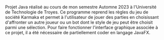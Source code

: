 Projet Java réalisé au cours de mon semestre Automne 2023 à l'Université de Technologie de Troyes. 
Ce programme reprend les règles du jeu de société Karmaka et permet à l'utilisateur de jouer des parties en choisissant d'affronter un autre joueur ou un bot dont le style de jeu peut être choisit parmi une sélection. 
Pour faire fonctionner l'interface graphique associée à ce projet, il a été nécessaire de partiellement coder en langage JavaFX.
